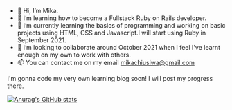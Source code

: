 - 👋 Hi, I’m Mika.
- 👀 I’m learning how to become a Fullstack Ruby on Rails developer.
- 🌱 I’m currently learning the basics of programming and working on basic projects using HTML, CSS and Javascript.I will start using Ruby in September 2021.
- 💞️ I’m looking to collaborate around October 2021 when I feel I've learnt enough on my own to work with others.
- 📫 You can contact me on my email mikachiusiwa@gmail.com

I'm gonna code my very own learning blog soon! I will post my progress there.
<!---
SK-2022/SK-2022 is a ✨ special ✨ repository because its `README.md` (this file) appears on your GitHub profile.
You can click the Preview link to take a look at your changes.
--->

[![Anurag's GitHub stats](https://github-readme-stats.vercel.app/api?username=SK-2022)](https://github.com/anuraghazra/github-readme-stats)
